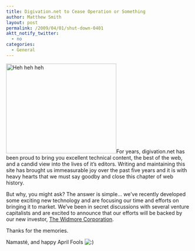 ```yaml
---
title: Digivation.net to Cease Operation or Something
author: Matthew Smith
layout: post
permalink: /2009/04/01/shut-down-0401
aktt_notify_twitter:
  - no
categories:
  - General
---
```

<img class="right" title="Heh heh heh" src="http://archive.digivation.net/wp-content/uploads/2009/04/closed-300x244.png" alt="Heh heh heh" width="300" height="244" />For years, digivation.net has been proud to bring you excellent technical content, the best of the web, and a candid view into the lives of it&#8217;s editors. Writing and maintaining this site has brought us immeasurable joy over the past five years and it is with heavy hearts that we must say goodby and close this chapter of web history.

But why, you might ask? The answer is simple&#8230; we&#8217;ve recently developed some exciting new technology and are focusing our time and efforts on bringing it to market. We&#8217;ve been in secret discussions with several venture capitalists and are excited to announce that our efforts will be backed by our new investor, [The Widmore Corporation][1].

Thanks for the memories.

Namasté, and happy April Fools <img src="http://archive.digivation.net/wp-includes/images/smilies/icon_smile.gif" alt=":)" class="wp-smiley" />

 [1]: http://lostpedia.wikia.com/wiki/Widmore_Corporation
